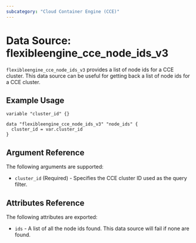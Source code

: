 ```yaml
---
subcategory: "Cloud Container Engine (CCE)"
---
```


# Data Source: flexibleengine_cce_node_ids_v3

`flexibleengine_cce_node_ids_v3` provides a list of node ids for a CCE cluster.
This data source can be useful for getting back a list of node ids for a CCE cluster.

## Example Usage

```hcl
variable "cluster_id" {}

data "flexibleengine_cce_node_ids_v3" "node_ids" {
  cluster_id = var.cluster_id
}
```

## Argument Reference

The following arguments are supported:

* `cluster_id` (Required) - Specifies the CCE cluster ID used as the query filter.

## Attributes Reference

The following attributes are exported:

* `ids` - A list of all the node ids found. This data source will fail if none are found.
